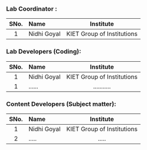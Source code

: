 ### Lab Coordinator :

| SNo. | Name | Institute |
| :--: | :-- | :-------: |
|  1   | Nidhi Goyal | KIET Group of Institutions |

### Lab Developers (Coding):

| SNo. | Name | Institute |
| :--: | :-- | :-------: |
|  1   | Nidhi Goyal | KIET Group of Institutions |
|  1   | ...... | ........... |

### Content Developers (Subject matter):

| SNo. | Name | Institute |
| :--: | :-- | :-------: |
|  1   | Nidhi Goyal | KIET Group of Institutions |
|  2   | ..... | .....   |
